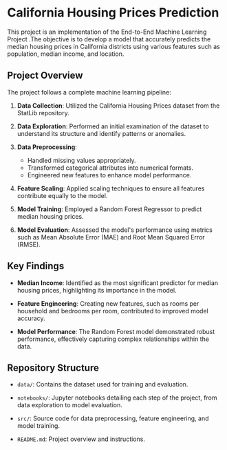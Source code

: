 # California Housing Prices Prediction

This project is an implementation of the End-to-End Machine Learning Project .The objective is to develop a model that accurately predicts the median housing prices in California districts using various features such as population, median income, and location.

## Project Overview

The project follows a complete machine learning pipeline:

1. **Data Collection**: Utilized the California Housing Prices dataset from the StatLib repository.

2. **Data Exploration**: Performed an initial examination of the dataset to understand its structure and identify patterns or anomalies.

3. **Data Preprocessing**:
   - Handled missing values appropriately.
   - Transformed categorical attributes into numerical formats.
   - Engineered new features to enhance model performance.

4. **Feature Scaling**: Applied scaling techniques to ensure all features contribute equally to the model.

5. **Model Training**: Employed a Random Forest Regressor to predict median housing prices.

6. **Model Evaluation**: Assessed the model's performance using metrics such as Mean Absolute Error (MAE) and Root Mean Squared Error (RMSE).

## Key Findings

- **Median Income**: Identified as the most significant predictor for median housing prices, highlighting its importance in the model.

- **Feature Engineering**: Creating new features, such as rooms per household and bedrooms per room, contributed to improved model accuracy.

- **Model Performance**: The Random Forest model demonstrated robust performance, effectively capturing complex relationships within the data.

## Repository Structure

- `data/`: Contains the dataset used for training and evaluation.

- `notebooks/`: Jupyter notebooks detailing each step of the project, from data exploration to model evaluation.

- `src/`: Source code for data preprocessing, feature engineering, and model training.

- `README.md`: Project overview and instructions.






 

